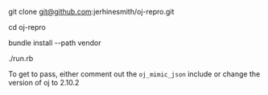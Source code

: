 git clone git@github.com:jerhinesmith/oj-repro.git

cd oj-repro

bundle install --path vendor

./run.rb

To get to pass, either comment out the `oj_mimic_json` include or change the version of oj to 2.10.2
